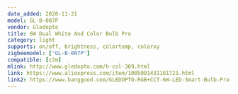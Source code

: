 ```yaml
---
date_added: 2020-11-21
model: GL-B-007P
vendor: Gledopto
title: 6W Dual White And Color Bulb Pro
category: light
supports: on/off, brightness, colortemp, colorxy
zigbeemodel: ['GL-B-007P']
compatible: [z2m]
mlink: http://www.gledopto.com/h-col-369.html
link: https://www.aliexpress.com/item/1005001431181721.html
link2: https://www.banggood.com/GLEDOPTO-RGB+CCT-6W-LED-Smart-Bulb-Pro-Remote-Voice-APP-Control-Compatible-With-ZIGBEE-p-1839335.html
---
```

